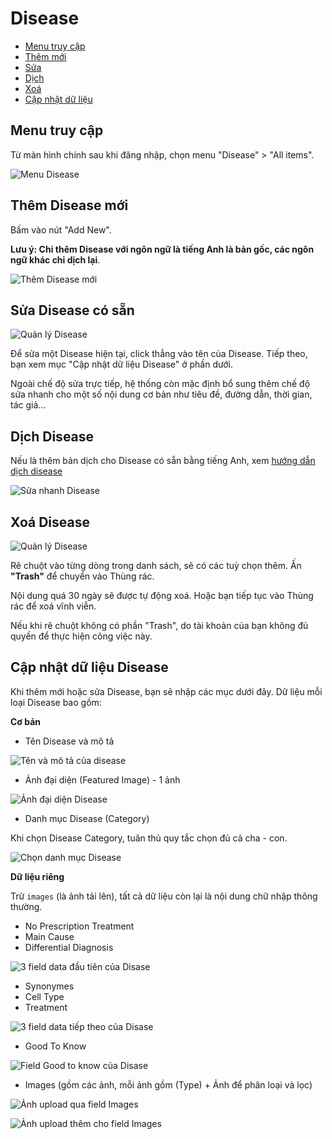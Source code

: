 # Disease

- [Menu truy cập](#menu-truy-cập)
- [Thêm mới](#thêm-disease-mới)
- [Sửa](#sửa-disease-có-sẵn)
- [Dịch](#dịch-disease)
- [Xoá](#xoá-disease)
- [Cập nhật dữ liệu](#cập-nhật-dữ-liệu-disease)

## Menu truy cập

Từ màn hình chính sau khi đăng nhập, chọn menu "Disease" > "All items".

![Menu Disease](disease-menu.png)

## Thêm Disease mới

Bấm vào nút "Add New".

**Lưu ý: Chi thêm Disease với ngôn ngữ là tiếng Anh là bản gốc, các ngôn ngữ khác chỉ dịch lại**.

![Thêm Disease mới](disease-add-new.png)

## Sửa Disease có sẵn

![Quản lý Disease](disease-manage-item.png)

Để sửa một Disease hiện tại, click thẳng vào tên của Disease.
Tiếp theo, bạn xem mục "Cập nhật dữ liệu Disease" ở phần dưới.

Ngoài chế độ sửa trực tiếp, hệ thống còn mặc định bổ sung thêm chế độ sửa nhanh cho một số nội dung cơ bản như tiêu đề, đường dẫn, thời gian, tác giả...

## Dịch Disease

Nếu là thêm bản dịch cho Disease có sẵn bằng tiếng Anh, xem [hướng dẫn dịch disease](wpml-translators.md#dịch-disease)

![Sửa nhanh Disease](disease-quick-edit.png)

## Xoá Disease

![Quản lý Disease](disease-manage-new.png)

Rê chuột vào từng dòng trong danh sách, sẽ có các tuỳ chọn thêm. Ấn **"Trash"** để chuyển vào Thùng rác.

Nội dung quá 30 ngày sẽ được tự động xoá. Hoặc bạn tiếp tục vào Thùng rác để xoá vĩnh viễn.

Nếu khi rê chuột không có phần "Trash", do tài khoản của bạn không đủ quyền để thực hiện công việc này.

## Cập nhật dữ liệu Disease

Khi thêm mới hoặc sửa Disease, bạn sẽ nhập các mục dưới đây. Dữ liệu mỗi loại Disease bao gồm:

**Cơ bản**

- Tên Disease và mô tả

![Tên và mô tả của disease](disease-title-content.png)

- Ảnh đại diện (Featured Image) - 1 ảnh

![Ảnh đại diện Disease](disease-featured-image.png)

- Danh mục Disease (Category)

Khi chọn Disease Category, tuân thủ quy tắc chọn đủ cả cha - con.

![Chọn danh mục Disease](disease-category.png)

**Dữ liệu riêng**

Trừ `images` (là ảnh tải lên), tất cả dữ liệu còn lại là nội dung chữ nhập thông thường.

- No Prescription Treatment
- Main Cause
- Differential Diagnosis

![3 field data đầu tiên của Disase](disease-data-1.png)

- Synonymes
- Cell Type
- Treatment

![3 field data tiếp theo của Disase](disease-data-2.png)

- Good To Know

![Field Good to know của Disase](disease-data-3.png)

- Images (gồm các ảnh, mỗi ảnh gồm (Type) + Ảnh để phân loại và lọc)

![Ảnh upload qua field Images](disease-data-4.png)

![Ảnh upload thêm cho field Images](disease-data-5.png)
